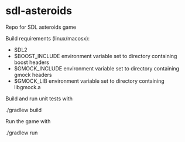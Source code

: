 # sdl-asteroids
Repo for SDL asteroids game

Build requirements (linux/macosx):

- SDL2
- $BOOST_INCLUDE environment variable set to directory containing boost headers
- $GMOCK_INCLUDE environment variable set to directory containing gmock headers
- $GMOCK_LIB environment variable set to directory containing libgmock.a

Build and run unit tests with

./gradlew build


Run the game with

./gradlew run
